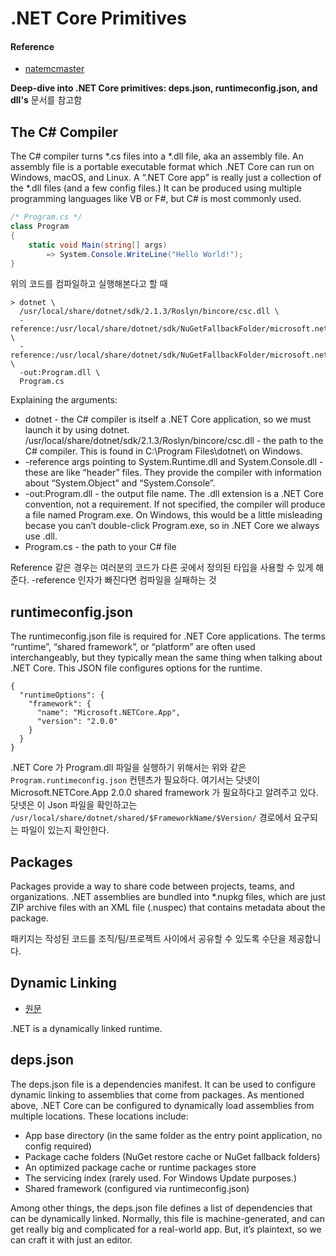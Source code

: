 # .NET Core Primitives

#### Reference 
- [natemcmaster](https://natemcmaster.com/blog/2017/12/21/netcore-primitives/)

**Deep-dive into .NET Core primitives: deps.json, runtimeconfig.json, and dll's** 문서를 참고함

## The C# Compiler

The C# compiler turns *.cs files into a *.dll file, aka an assembly file. An assembly file is a portable executable format which .NET Core can run on Windows, macOS, and Linux. A “.NET Core app” is really just a collection of the *.dll files (and a few config files.) It can be produced using multiple programming languages like VB or F#, but C# is most commonly used.

```cs
/* Program.cs */
class Program
{
    static void Main(string[] args)
        => System.Console.WriteLine("Hello World!");
}
```
위의 코드를 컴파일하고 실행해본다고 할 때

```console
> dotnet \
  /usr/local/share/dotnet/sdk/2.1.3/Roslyn/bincore/csc.dll \
  -reference:/usr/local/share/dotnet/sdk/NuGetFallbackFolder/microsoft.netcore.app/2.0.0/ref/netcoreapp2.0/System.Runtime.dll \
  -reference:/usr/local/share/dotnet/sdk/NuGetFallbackFolder/microsoft.netcore.app/2.0.0/ref/netcoreapp2.0/System.Console.dll \
  -out:Program.dll \
  Program.cs
  ```

Explaining the arguments:

- dotnet - the C# compiler is itself a .NET Core application, so we must launch it by using dotnet.
/usr/local/share/dotnet/sdk/2.1.3/Roslyn/bincore/csc.dll - the path to the C# compiler. This is found in C:\Program Files\dotnet\ on Windows.
- -reference args pointing to System.Runtime.dll and System.Console.dll - these are like “header” files. They provide the compiler with information about “System.Object” and “System.Console”.
- -out:Program.dll - the output file name. The .dll extension is a .NET Core convention, not a requirement. If not specified, the compiler will produce a file named Program.exe. On Windows, this would be a little misleading becase you can’t double-click Program.exe, so in .NET Core we always use .dll.
- Program.cs - the path to your C# file

Reference 같은 경우는 여러분의 코드가 다른 곳에서 정의된 타입을 사용할 수 있게 해준다. -reference 인자가 빠진다면 컴파일을 실패하는 것

## runtimeconfig.json

The runtimeconfig.json file is required for .NET Core applications. The terms “runtime”, “shared framework”, or “platform” are often used interchangeably, but they typically mean the same thing when talking about .NET Core. This JSON file configures options for the runtime.

```console
{
  "runtimeOptions": {
    "framework": {
      "name": "Microsoft.NETCore.App",
      "version": "2.0.0"
    }
  }
}
```
.NET Core 가 Program.dll 파일을 실행하기 위해서는 위와 같은 `Program.runtimeconfig.json` 컨텐츠가 필요하다. 여기서는 닷넷이 Microsoft.NETCore.App 2.0.0 shared framework 가 필요하다고 알려주고 있다. 닷넷은 이 Json 파일을 확인하고는 `/usr/local/share/dotnet/shared/$FrameworkName/$Version/` 경로에서 요구되는 파일이 있는지 확인한다.

## Packages

Packages provide a way to share code between projects, teams, and organizations. .NET assemblies are bundled into *.nupkg files, which are just ZIP archive files with an XML file (.nuspec) that contains metadata about the package.

패키지는 작성된 코드를 조직/팀/프로젝트 사이에서 공유할 수 있도록 수단을 제공합니다.

## Dynamic Linking

- [원문](https://natemcmaster.com/blog/2017/12/21/netcore-primitives/#dynamic-linking)

.NET is a dynamically linked runtime. 

## deps.json

The deps.json file is a dependencies manifest. It can be used to configure dynamic linking to assemblies that come from packages. As mentioned above, .NET Core can be configured to dynamically load assemblies from multiple locations. These locations include:

- App base directory (in the same folder as the entry point application, no config required)
- Package cache folders (NuGet restore cache or NuGet fallback folders)
- An optimized package cache or runtime packages store
- The servicing index (rarely used. For Windows Update purposes.)
- Shared framework (configured via runtimeconfig.json)

Among other things, the deps.json file defines a list of dependencies that can be dynamically linked. Normally, this file is machine-generated, and can get really big and complicated for a real-world app. But, it’s plaintext, so we can craft it with just an editor.